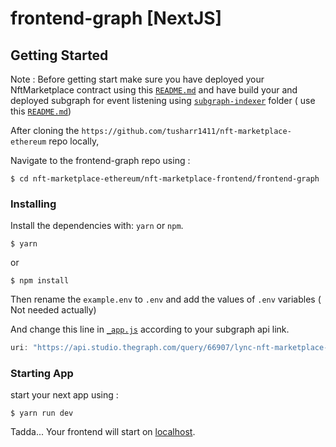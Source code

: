 

# frontend-graph  [NextJS]

## Getting Started

Note : Before getting start make sure you have deployed your NftMarketplace contract using this [`README.md`](https://github.com/tusharr1411/nft-marketplace-ethereum/blob/main/nft-marketplace-backend/README.md) and have build your and deployed subgraph for event listening using [`subgraph-indexer`](https://github.com/tusharr1411/nft-marketplace-ethereum/tree/main/nft-marketplace-frontend/subgraph-indexer) folder ( use this [`README.md`](https://github.com/tusharr1411/nft-marketplace-ethereum/blob/main/nft-marketplace-frontend/subgraph-indexer/README.md))


After cloning the `https://github.com/tusharr1411/nft-marketplace-ethereum` repo locally,

Navigate to the frontend-graph repo using : 

```
$ cd nft-marketplace-ethereum/nft-marketplace-frontend/frontend-graph
```


### Installing

Install the dependencies with:  `yarn` or `npm`.

```
$ yarn
```
or 
```
$ npm install
```

Then rename the `example.env` to `.env` and add the values of `.env` variables ( Not needed actually)

And change this line in [`_app.js`](https://github.com/tusharr1411/nft-marketplace-ethereum/blob/2302b4e01a0b52734bb8191b455c5ca57437d502/nft-marketplace-frontend/frontend-graph/pages/_app.js#L10) according to your subgraph api link.

```js
uri: "https://api.studio.thegraph.com/query/66907/lync-nft-marketplace-2024/version/latest",
```

### Starting App

start your next app using :

```
$ yarn run dev
```

Tadda... Your frontend will start on [localhost](http://localhost:3000/).
